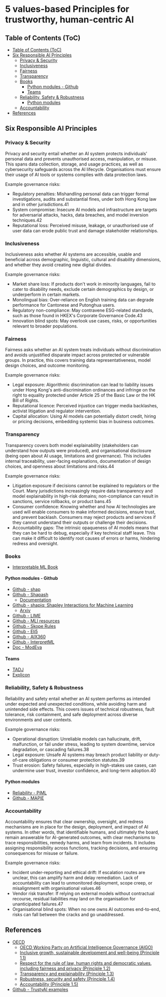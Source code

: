 # 5 values-based Principles for trustworthy, human-centric AI

## Table of Contents (ToC)

- [Table of Contents (ToC)](#table-of-contents-toc)
- [Six Responsible AI Principles](#six-responsible-ai-principles)
  - [Privacy \& Security](#privacy--security)
  - [Inclusiveness](#inclusiveness)
  - [Fairness](#fairness)
  - [Transparency](#transparency)
  - [Books](#books)
    - [Python modules - Github](#python-modules---github)
    - [Teams](#teams)
  - [Reliability, Safety \& Robustness](#reliability-safety--robustness)
    - [Python modules](#python-modules)
  - [Accountability](#accountability)
- [References](#references)

## Six Responsible AI Principles

### Privacy & Security

Privacy and security entail whether an AI system protects individuals' personal data and prevents
unauthorised access, manipulation, or misuse. This spans data collection, storage, and usage
practices, as well as cybersecurity safeguards across the AI lifecycle. Organisations must ensure
their usage of AI tools or systems complies with data protection laws.

Example governance risks:

- Regulatory penalties: Mishandling personal data can trigger formal investigations, audits and
substantial fines, under both Hong Kong law and in other jurisdictions.41
- System compromise: Insecure AI models and infrastructure are targets for adversarial attacks,
hacks, data breaches, and model inversion techniques.42
- Reputational loss: Perceived misuse, leakage, or unauthorised use of user data can erode
public trust and damage stakeholder relationships.

### Inclusiveness

Inclusiveness asks whether AI systems are accessible, usable and beneficial across demographic,
linguistic, cultural and disability dimensions, and whether they avoid creating new digital divides.

Example governance risks:

- Market share loss: If products don't work in minority languages, fail to cater to disability
needs, exclude certain demographics by design, or underperform in certain markets.
- Monolingual bias: Over-reliance on English training data can degrade performance for
Cantonese and Putonghua users.
- Regulatory non-compliance: May contravene ESG-related standards, such as those found in
HKEX's Corporate Governance Code.43
- Innovation blind spots: May overlook use cases, risks, or opportunities relevant to broader
populations.

### Fairness

Fairness asks whether an AI system treats individuals without discrimination and avoids unjustified
disparate impact across protected or vulnerable groups. In practice, this covers training data
representativeness, model design choices, and outcome monitoring.

Example governance risks:

- Legal exposure: Algorithmic discrimination can lead to liability issues under Hong Kong's anti-discrimination ordinances and infringe on the right to equality protected under Article 25 of the Basic Law or the HK Bill of Rights.
- Reputational licence: Perceived injustice can trigger media backlashes, activist litigation
and regulator intervention.
- Capital allocation: Using AI models can potentially distort credit, hiring or pricing
decisions, embedding systemic bias in business outcomes.

### Transparency

Transparency covers both model explainability (stakeholders can understand how outputs were
produced), and organisational disclosure (being open about AI usage, limitations and governance).
This includes internal traceability, user-facing explanations, documentation of design choices, and
openness about limitations and risks.44

Example governance risks:

- Litigation exposure if decisions cannot be explained to regulators or the Court. Many
jurisdictions increasingly require data transparency and model explainability in high-risk
domains; non-compliance can result in sanctions, service rollbacks, or product bans.45
- Consumer confidence: Knowing whether and how AI technologies are used will enable
consumers to make informed decisions, ensure trust, and prevent backlash. Consumers may
reject products and services if they cannot understand their outputs or challenge their
decisions.
- Accountability gaps: The intrinsic opaqueness of AI models means that they can be hard to
debug, especially if key technical staff leave. This can make it difficult to identify root causes of
errors or harms, hindering redress and oversight.

### Books

- [Interpretable ML Book](https://christophm.github.io/interpretable-ml-book/)

#### Python modules - Github

- [Github - shap](https://github.com/shap/shap)
- [Github - Shapash](https://github.com/MAIF/shapash)
  - [Documentation](https://maif.github.io/shapash/)
- [Github - shapiq: Shapley Interactions for Machine Learning](https://github.com/mmschlk/shapiq)
  - [Arxiv](https://arxiv.org/pdf/2410.01649)
- [Github - LIME](https://github.com/marcotcr/lime)
- [Github - MLI resources](https://github.com/h2oai/mli-resources/tree/master)
- [Github - Skope Rules](https://github.com/scikit-learn-contrib/skope-rules)
- [Github - Eli5](https://github.com/eli5-org/eli5)
- [Github - AIX360](https://github.com/Trusted-AI/AIX360)
- [Github - InterpretML](https://github.com/interpretml/interpret)
- [Doc - ModEva](https://modeva.ai/_build/html/index.html)

#### Teams

- [TADJ](https://lnkd.in/eecHfhdc)
- [Explicon](https://lnkd.in/egrDzTk9)

### Reliability, Safety & Robustness

Reliability and safety entail whether an AI system performs as intended under expected and
unexpected conditions, while avoiding harm and unintended side effects. This covers issues of
technical robustness, fault tolerance, risk containment, and safe deployment across diverse
environments and user contexts.

Example governance risks:

- Operational disruption: Unreliable models can hallucinate, drift, malfunction, or fail
under stress, leading to system downtime, service degradation, or cascading failures.38
- Legal exposure: Unsafe AI systems may breach product liability or duty-of-care obligations or
consumer protection statutes.39
- Trust erosion: Safety failures, especially in high-stakes use cases, can undermine user
trust, investor confidence, and long-term adoption.40

#### Python modules

- [Reliability - PiML](https://selfexplainml.github.io/PiML-Toolbox/_build/html/guides/testing/reliability.html)
- [Github - MAPIE](https://github.com/scikit-learn-contrib/MAPIE)

### Accountability

Accountability ensures that clear ownership, oversight, and redress mechanisms are in place for
the design, deployment, and impact of AI systems. In other words, that identifiable humans, and
ultimately the board, remain answerable for AI-generated outcomes, with clear mechanisms to
trace responsibilities, remedy harms, and learn from incidents. It includes assigning responsibility
across functions, tracking decisions, and ensuring consequences for misuse or failure.

Example governance risks:

- Incident under-reporting and ethical drift: If escalation routes are unclear, this can amplify
harm and delay remediation. Lack of accountability can lead to unmonitored deployment,
scope creep, or misalignment with organisational values.46
- Vendor risk transfer: If relying on external models without contractual recourse, residual
liabilities may land on the organisation for unanticipated failures.47
- Organisational blind spots: When no one owns AI outcomes end-to-end, risks can fall between
the cracks and go unaddressed.

## References

- [OECD]()
  - [OECD Working Party on Artificial Intelligence Governance (AIGO)](https://oecd.ai/en/network-of-experts)
  - [Inclusive growth, sustainable development and well-being (Principle 1.1)](https://oecd.ai/en/dashboards/ai-principles/P5)
  - [Respect for the rule of law, human rights and democratic values, including fairness and privacy (Principle 1.2)](https://oecd.ai/en/dashboards/ai-principles/P6)
  - [Transparency and explainability (Principle 1.3)](https://oecd.ai/en/dashboards/ai-principles/P7)
  - [Robustness, security and safety (Principle 1.4)](https://oecd.ai/en/dashboards/ai-principles/P8)
  - [Accountability (Principle 1.5)](https://oecd.ai/en/dashboards/ai-principles/P9)
- [Github - TrustyAI examples](https://github.com/trustyai-explainability/trustyai-explainability-python-examples/tree/main)
